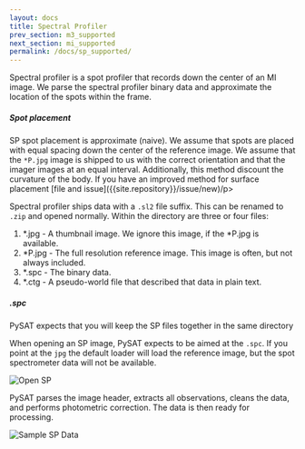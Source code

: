 ```yaml
---
layout: docs
title: Spectral Profiler
prev_section: m3_supported
next_section: mi_supported
permalink: /docs/sp_supported/
---
```


Spectral profiler is a spot profiler that records down the center of an MI image.  We parse the spectral profiler binary data and approximate the location of the spots within the frame.

<div class="note warning">
  <h5>Spot placement</h5>
  <p>SP spot placement is approximate (naive).  We assume that spots are placed with equal spacing down the center of the reference image.  We assume that the <code>*P.jpg</code> image is shipped to us with the correct orientation and that the imager images at an equal interval.  Additionally, this method discount the curvature of the body.  If you have an improved method for surface placement [file and issue]({{site.repository}}/issue/new)/p>
</div>

Spectral profiler ships data with a <code>.sl2</code> file suffix.  This can be renamed to <code>.zip</code> and opened normally.  Within the directory are three or four files:

1. *.jpg - A thumbnail image.  We ignore this image, if the *P.jpg is available.
2. *P.jpg - The full resolution reference image.  This image is often, but not always included.
3. *.spc - The binary data.
4. *.ctg - A pseudo-world file that described that data in plain text.

<div class="note warning">
  <h5>.spc</h5>
  <p>PySAT expects that you will keep the SP files together in the same directory</p>
</div>

When opening an SP image, PySAT expects to be aimed at the <code>.spc</code>.  If you point at the <code>jpg</code> the default loader will load the reference image, but the spot spectrometer data will not be available.

![Open SP](../../img/sp_supported/openspc.png)

PySAT parses the image header, extracts all observations, cleans the data, and performs photometric correction.  The data is then ready for processing.

![Sample SP Data](../../img/sp_supported/samplespc.png)
